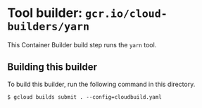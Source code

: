# Tool builder: `gcr.io/cloud-builders/yarn`

This Container Builder build step runs the `yarn` tool.

## Building this builder

To build this builder, run the following command in this directory.

    $ gcloud builds submit . --config=cloudbuild.yaml
